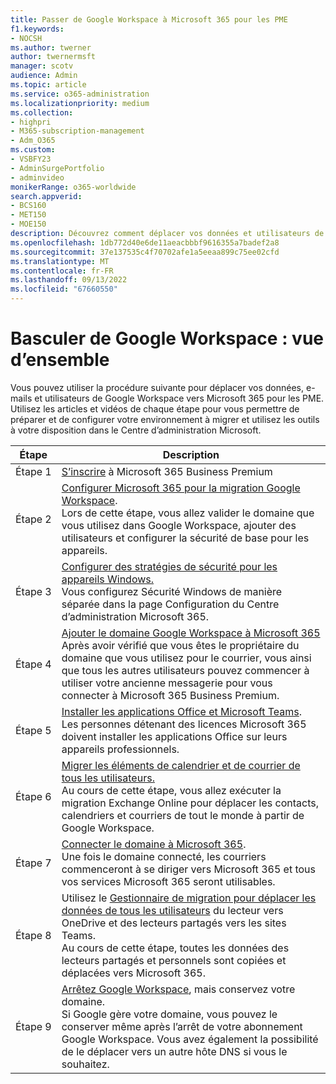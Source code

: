 ```yaml
---
title: Passer de Google Workspace à Microsoft 365 pour les PME
f1.keywords:
- NOCSH
ms.author: twerner
author: twernermsft
manager: scotv
audience: Admin
ms.topic: article
ms.service: o365-administration
ms.localizationpriority: medium
ms.collection:
- highpri
- M365-subscription-management
- Adm_O365
ms.custom:
- VSBFY23
- AdminSurgePortfolio
- adminvideo
monikerRange: o365-worldwide
search.appverid:
- BCS160
- MET150
- MOE150
description: Découvrez comment déplacer vos données et utilisateurs de Google Workspace vers Microsoft 365 pour les PME.
ms.openlocfilehash: 1db772d40e6de11aeacbbbf9616355a7badef2a8
ms.sourcegitcommit: 37e137535c4f70702afe1a5eeaa899c75ee02cfd
ms.translationtype: MT
ms.contentlocale: fr-FR
ms.lasthandoff: 09/13/2022
ms.locfileid: "67660550"
---
```

# <a name="switch-from-google-workspace---overview"></a>Basculer de Google Workspace : vue d’ensemble

Vous pouvez utiliser la procédure suivante pour déplacer vos données, e-mails et utilisateurs de Google Workspace vers Microsoft 365 pour les PME. Utilisez les articles et vidéos de chaque étape pour vous permettre de préparer et de configurer votre environnement à migrer et utilisez les outils à votre disposition dans le Centre d’administration Microsoft.


| Étape  |Description  |
|---------|---------|
|Étape 1 | [S’inscrire](../admin-overview/sign-up-for-office-365.md) à Microsoft 365 Business Premium       |
|Étape 2 | [Configurer Microsoft 365 pour la migration Google Workspace](set-up-microsoft-365-forgoogle.md). </br> Lors de cette étape, vous allez valider le domaine que vous utilisez dans Google Workspace, ajouter des utilisateurs et configurer la sécurité de base pour les appareils. |
|Étape 3 | [Configurer des stratégies de sécurité pour les appareils Windows.](../setup/secure-win-10-pcs.md)</br> Vous configurez Sécurité Windows de manière séparée dans la page Configuration du Centre d’administration Microsoft 365. |
|Étape 4 | [Ajouter le domaine Google Workspace à Microsoft 365](add-google-domain.md) </br> Après avoir vérifié que vous êtes le propriétaire du domaine que vous utilisez pour le courrier, vous ainsi que tous les autres utilisateurs pouvez commencer à utiliser votre ancienne messagerie pour vous connecter à Microsoft 365 Business Premium. |
|Étape 5 | [Installer les applications Office et Microsoft Teams](../setup/install-applications.md).</br> Les personnes détenant des licences Microsoft 365 doivent installer les applications Office sur leurs appareils professionnels.|
|Étape 6 | [Migrer les éléments de calendrier et de courrier de tous les utilisateurs.](migrate-email.md)</br> Au cours de cette étape, vous allez exécuter la migration Exchange Online pour déplacer les contacts, calendriers et courriers de tout le monde à partir de Google Workspace.  |
|Étape 7 | [Connecter le domaine à Microsoft 365](connect-domain-tom365.md). </br> Une fois le domaine connecté, les courriers commenceront à se diriger vers Microsoft 365 et tous vos services Microsoft 365 seront utilisables.|
|Étape 8|Utilisez le [Gestionnaire de migration pour déplacer les données de tous les utilisateurs](migrate-files-migration-manager.md) du lecteur vers OneDrive et des lecteurs partagés vers les sites Teams.</br> Au cours de cette étape, toutes les données des lecteurs partagés et personnels sont copiées et déplacées vers Microsoft 365.|
|Étape 9| [Arrêtez Google Workspace](cancel-google.md), mais conservez votre domaine. </br> Si Google gère votre domaine, vous pouvez le conserver même après l’arrêt de votre abonnement Google Workspace. Vous avez également la possibilité de le déplacer vers un autre hôte DNS si vous le souhaitez.|


